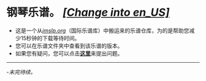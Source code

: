 # 钢琴乐谱。 *[[Change into en_US]](https://github.com/SakurajimaMai02/Piano-Scores/blob/main/README.md)*
- 这是一个从[*imslp.org*](https://imslp.org/)（国际乐谱库）中搬运来的乐谱仓库，为的是帮助您减少15秒钟的下载等待时间。
- 您可以在乐谱文件夹中查看到该乐谱的版本。
- 如果您有疑问，您可以点击[**这里**](https://github.com/SakurajimaMai02/Piano-Scores/issues)来提出问题。
- ---
*-未完待续。*
